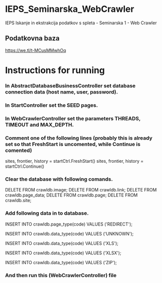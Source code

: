 # IEPS_Seminarska_WebCrawler
IEPS Iskanje in ekstrakcija podatkov s spleta - Seminarska 1 - Web Crawler

## Podatkovna baza
https://we.tl/t-MCusMMwhOq

# Instructions for running
### In AbstractDatabaseBusinessController set database connection data (host name, user, password).

### In StartController set the SEED pages.

### In WebCrawlerController set the parameters THREADS, TIMEOUT and MAX_DEPTH.

### Comment one of the following lines (probably this is already set so that FreshStart is uncomented, while Continue is comented)
sites, frontier, history = startCtrl.FreshStart()
sites, frontier, history = startCtrl.Continue()

### Clear the database with following comands.
DELETE FROM crawldb.image;
DELETE FROM crawldb.link;
DELETE FROM crawldb.page_data;
DELETE FROM crawldb.page;
DELETE FROM crawldb.site;

### Add following data in to database.

INSERT INTO crawldb.page_type(code)
VALUES ('REDIRECT');

INSERT INTO crawldb.data_type(code)
VALUES ('UNKNOWN');

INSERT INTO crawldb.data_type(code)
VALUES ('XLS');

INSERT INTO crawldb.data_type(code)
VALUES ('XLSX');

INSERT INTO crawldb.data_type(code)
VALUES ('ZIP');

### And then run this (WebCrawlerController) file
